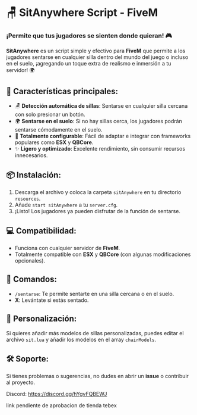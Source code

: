 # 🪑 SitAnywhere Script - FiveM

### ¡Permite que tus jugadores se sienten donde quieran! 🎮

**SitAnywhere** es un script simple y efectivo para **FiveM** que permite a los jugadores sentarse en cualquier silla dentro del mundo del juego o incluso en el suelo, ¡agregando un toque extra de realismo e inmersión a tu servidor! 🌍

## 🚀 Características principales:
- 🪑 **Detección automática de sillas**: Sentarse en cualquier silla cercana con solo presionar un botón.
- 🌍 **Sentarse en el suelo**: Si no hay sillas cerca, los jugadores podrán sentarse cómodamente en el suelo.
- 🎨 **Totalmente configurable**: Fácil de adaptar e integrar con frameworks populares como **ESX** y **QBCore**.
- ✨ **Ligero y optimizado**: Excelente rendimiento, sin consumir recursos innecesarios.

## 📦 Instalación:
1. Descarga el archivo y coloca la carpeta `sitAnywhere` en tu directorio `resources`.
2. Añade `start sitAnywhere` a tu `server.cfg`.
3. ¡Listo! Los jugadores ya pueden disfrutar de la función de sentarse.

## 💻 Compatibilidad:
- Funciona con cualquier servidor de **FiveM**.
- Totalmente compatible con **ESX** y **QBCore** (con algunas modificaciones opcionales).

## 📝 Comandos:
- `/sentarse`: Te permite sentarte en una silla cercana o en el suelo.
- **X**: Levántate si estás sentado.

## 🔧 Personalización:
Si quieres añadir más modelos de sillas personalizadas, puedes editar el archivo `sit.lua` y añadir los modelos en el array `chairModels`.

## 🛠️ Soporte:
Si tienes problemas o sugerencias, no dudes en abrir un **issue** o contribuir al proyecto.

Discord: https://discord.gg/hYgvFQBEWJ


link pendiente de aprobacion de tienda tebex

